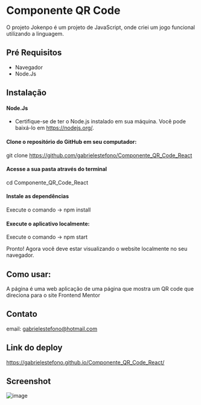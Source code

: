 # Componente QR Code

O projeto Jokenpo é um projeto de JavaScript, onde criei um jogo funcional utilizando a linguagem.

## Pré Requisitos
* Navegador
* Node.Js

## Instalação

#### Node.Js
* Certifique-se de ter o Node.js instalado em sua máquina. Você pode baixá-lo em https://nodejs.org/.
#### Clone o repositório do GitHub em seu computador:
git clone https://github.com/gabrielestefono/Componente_QR_Code_React
#### Acesse a sua pasta através do terminal
cd Componente_QR_Code_React
#### Instale as dependências 
Execute o comando -> npm install
#### Execute o aplicativo localmente:
Execute o comando -> npm start


Pronto! Agora você deve estar visualizando o website localmente no seu navegador.

## Como usar:

A página é uma web aplicação de uma página que mostra um QR code que direciona para o site Frontend Mentor

## Contato

email: gabrielestefono@hotmail.com

## Link do deploy
https://gabrielestefono.github.io/Componente_QR_Code_React/

## Screenshot
![image](https://user-images.githubusercontent.com/104292192/233687991-158b495a-29c8-4931-8665-783f7f60db98.png)


